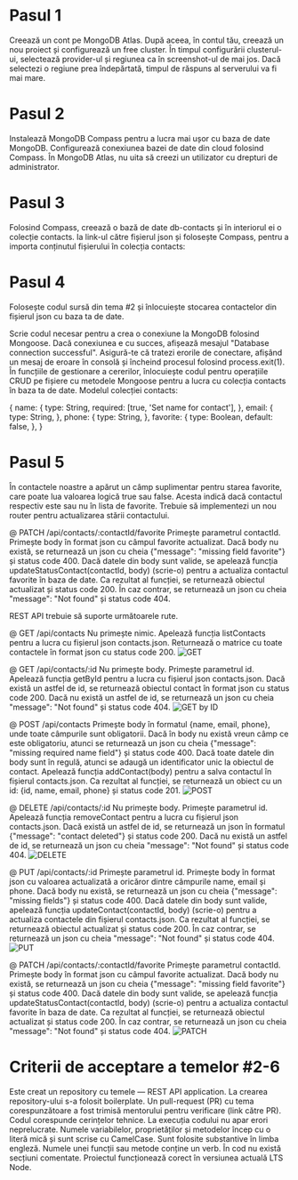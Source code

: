 # Pasul 1 
Creează un cont pe MongoDB Atlas. După aceea, în contul tău, creează un nou proiect și configurează un free cluster. În timpul configurării clusterul-ui, selectează provider-ul și regiunea ca în screenshot-ul de mai jos. Dacă selectezi o regiune prea îndepărtată, timpul de răspuns al serverului va fi mai mare.

# Pasul 2
Instalează MongoDB Compass pentru a lucra mai ușor cu baza de date MongoDB. Configurează conexiunea bazei de date din cloud folosind Compass. În MongoDB Atlas, nu uita să creezi un utilizator cu drepturi de administrator.

# Pasul 3
Folosind Compass, creează o bază de date db-contacts și în interiorul ei o colecție contacts. Ia link-ul către fișierul json și folosește Compass, pentru a importa conținutul fișierului în colecția contacts:

# Pasul 4
Folosește codul sursă din tema #2 și înlocuiește stocarea contactelor din fișierul json cu baza ta de date.

Scrie codul necesar pentru a crea o conexiune la MongoDB folosind Mongoose.
Dacă conexiunea e cu succes, afișează mesajul "Database connection successful".
Asigură-te că tratezi erorile de conectare, afișând un mesaj de eroare în consolă și încheind procesul folosind process.exit(1).
În funcțiile de gestionare a cererilor, înlocuiește codul pentru operațiile CRUD pe fișiere cu metodele Mongoose pentru a lucra cu colecția contacts în baza ta de date.
Modelul colecției contacts:

  {
    name: {
      type: String,
      required: [true, 'Set name for contact'],
    },
    email: {
      type: String,
    },
    phone: {
      type: String,
    },
    favorite: {
      type: Boolean,
      default: false,
    },
  }

# Pasul 5
În contactele noastre a apărut un câmp suplimentar pentru starea favorite, care poate lua valoarea logică true sau false. Acesta indică dacă contactul respectiv este sau nu în lista de favorite. Trebuie să implementezi un nou router pentru actualizarea stării contactului.

@ PATCH /api/contacts/:contactId/favorite
Primește parametrul contactId.
Primește body în format json cu câmpul favorite actualizat.
Dacă body nu există, se returnează un json cu cheia {"message": "missing field favorite"} și status code 400.
Dacă datele din body sunt valide, se apelează funcția updateStatusContact(contactId, body) (scrie-o) pentru a actualiza contactul favorite în baza de date.
Ca rezultat al funcției, se returnează obiectul actualizat și status code 200. În caz contrar, se returnează un json cu cheia "message": "Not found" și status code 404.

REST API trebuie să suporte următoarele rute.

@ GET /api/contacts
Nu primește nimic.
Apelează funcția listContacts pentru a lucra cu fișierul json contacts.json.
Returnează o matrice cu toate contactele în format json cu status code 200.
![GET](https://i.ibb.co/zNYzcm7/hw-3-GET.png)

@ GET /api/contacts/:id
Nu primește body.
Primește parametrul id.
Apelează funcția getById pentru a lucra cu fișierul json contacts.json.
Dacă există un astfel de id, se returnează obiectul contact în format json cu status code 200.
Dacă nu există un astfel de id, se returnează un json cu cheia "message": "Not found" și status code 404.
![GET by ID](https://i.ibb.co/BynH8fp/hw-3-GET-ID.png)

@ POST /api/contacts
Primește body în formatul {name, email, phone}, unde toate câmpurile sunt obligatorii.
Dacă în body nu există vreun câmp ce este obligatoriu, atunci se returnează un json cu cheia {"message": "missing required name field"} și status code 400.
Dacă toate datele din body sunt în regulă, atunci se adaugă un identificator unic la obiectul de contact.
Apelează funcția addContact(body) pentru a salva contactul în fișierul contacts.json.
Ca rezultat al funcției, se returnează un obiect cu un id: {id, name, email, phone} și status code 201.
![POST](https://i.ibb.co/4pkbWKG/hw-3-POST.png)

@ DELETE /api/contacts/:id
Nu primește body.
Primește parametrul id.
Apelează funcția removeContact pentru a lucra cu fișierul json contacts.json.
Dacă există un astfel de id, se returnează un json în formatul {"message": "contact deleted"} și status code 200.
Dacă nu există un astfel de id, se returnează un json cu cheia "message": "Not found" și status code 404.
![DELETE](https://i.ibb.co/wCD0fK2/hw-3-DELETE.png)

@ PUT /api/contacts/:id
Primește parametrul id.
Primește body în format json cu valoarea actualizată a oricăror dintre câmpurile name, email și phone.
Dacă body nu există, se returnează un json cu cheia {"message": "missing fields"} și status code 400.
Dacă datele din body sunt valide, apelează funcția updateContact(contactId, body) (scrie-o) pentru a actualiza contactele din fișierul contacts.json.
Ca rezultat al funcției, se returnează obiectul actualizat și status code 200. În caz contrar, se returnează un json cu cheia "message": "Not found" și status code 404.
![PUT](https://i.ibb.co/F3Wfybp/hw-3-PUT.png)

@ PATCH /api/contacts/:contactId/favorite
Primește parametrul contactId.
Primește body în format json cu câmpul favorite actualizat.
Dacă body nu există, se returnează un json cu cheia {"message": "missing field favorite"} și status code 400.
Dacă datele din body sunt valide, se apelează funcția updateStatusContact(contactId, body) (scrie-o) pentru a actualiza contactul favorite în baza de date.
Ca rezultat al funcției, se returnează obiectul actualizat și status code 200. În caz contrar, se returnează un json cu cheia "message": "Not found" și status code 404.
![PATCH](https://i.ibb.co/F3Wfybp/hw-3-PATCH.png)

# Criterii de acceptare a temelor #2-6
Este creat un repository cu temele — REST API application.
La crearea repository-ului s-a folosit boilerplate.
Un pull-request (PR) cu tema corespunzătoare a fost trimisă mentorului pentru verificare (link către PR).
Codul corespunde cerințelor tehnice.
La execuția codului nu apar erori neprelucrate.
Numele variabilelor, proprietăților și metodelor încep cu o literă mică și sunt scrise cu CamelCase. Sunt folosite substantive în limba engleză.
Numele unei funcții sau metode conține un verb.
În cod nu există secțiuni comentate.
Proiectul funcționează corect în versiunea actuală LTS Node.


